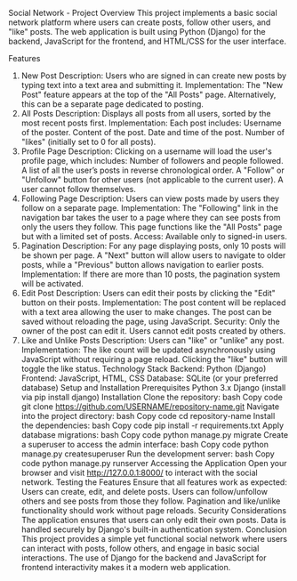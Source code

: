 Social Network - Project Overview
This project implements a basic social network platform where users can create posts, follow other users, and "like" posts. The web application is built using Python (Django) for the backend, JavaScript for the frontend, and HTML/CSS for the user interface.

Features
1. New Post
Description: Users who are signed in can create new posts by typing text into a text area and submitting it.
Implementation: The "New Post" feature appears at the top of the "All Posts" page. Alternatively, this can be a separate page dedicated to posting.
2. All Posts
Description: Displays all posts from all users, sorted by the most recent posts first.
Implementation: Each post includes:
Username of the poster.
Content of the post.
Date and time of the post.
Number of "likes" (initially set to 0 for all posts).
3. Profile Page
Description: Clicking on a username will load the user's profile page, which includes:
Number of followers and people followed.
A list of all the user’s posts in reverse chronological order.
A "Follow" or "Unfollow" button for other users (not applicable to the current user).
A user cannot follow themselves.
4. Following Page
Description: Users can view posts made by users they follow on a separate page.
Implementation: The "Following" link in the navigation bar takes the user to a page where they can see posts from only the users they follow. This page functions like the "All Posts" page but with a limited set of posts.
Access: Available only to signed-in users.
5. Pagination
Description: For any page displaying posts, only 10 posts will be shown per page. A "Next" button will allow users to navigate to older posts, while a "Previous" button allows navigation to earlier posts.
Implementation: If there are more than 10 posts, the pagination system will be activated.
6. Edit Post
Description: Users can edit their posts by clicking the "Edit" button on their posts.
Implementation: The post content will be replaced with a text area allowing the user to make changes. The post can be saved without reloading the page, using JavaScript.
Security: Only the owner of the post can edit it. Users cannot edit posts created by others.
7. Like and Unlike Posts
Description: Users can "like" or "unlike" any post.
Implementation: The like count will be updated asynchronously using JavaScript without requiring a page reload. Clicking the "like" button will toggle the like status.
Technology Stack
Backend: Python (Django)
Frontend: JavaScript, HTML, CSS
Database: SQLite (or your preferred database)
Setup and Installation
Prerequisites
Python 3.x
Django (install via pip install django)
Installation
Clone the repository:
bash
Copy code
git clone https://github.com/USERNAME/repository-name.git
Navigate into the project directory:
bash
Copy code
cd repository-name
Install the dependencies:
bash
Copy code
pip install -r requirements.txt
Apply database migrations:
bash
Copy code
python manage.py migrate
Create a superuser to access the admin interface:
bash
Copy code
python manage.py createsuperuser
Run the development server:
bash
Copy code
python manage.py runserver
Accessing the Application
Open your browser and visit http://127.0.0.1:8000/ to interact with the social network.
Testing the Features
Ensure that all features work as expected:
Users can create, edit, and delete posts.
Users can follow/unfollow others and see posts from those they follow.
Pagination and like/unlike functionality should work without page reloads.
Security Considerations
The application ensures that users can only edit their own posts.
Data is handled securely by Django's built-in authentication system.
Conclusion
This project provides a simple yet functional social network where users can interact with posts, follow others, and engage in basic social interactions. The use of Django for the backend and JavaScript for frontend interactivity makes it a modern web application.
